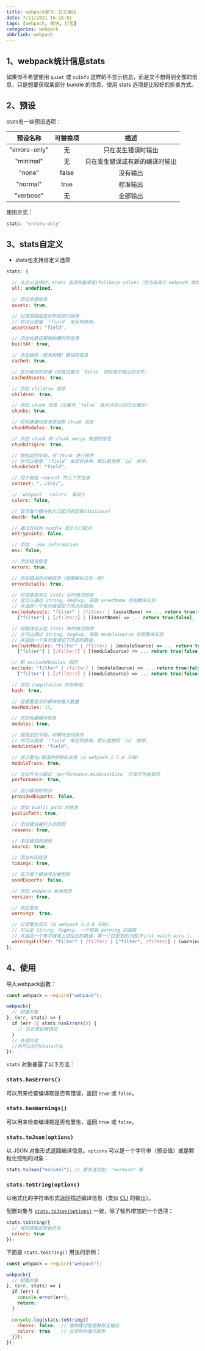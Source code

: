 ```yaml
---
title: webpack学习：日志输出
date: 7/21/2021 16:26:01
tags: [webpack, 模块, 打包]
categories: webpack
abbrlink: webpack
---
```


## 1、webpack统计信息stats

如果你不希望使用 `quiet` 或 `noInfo` 这样的不显示信息，而是又不想得到全部的信息，只是想要获取某部分 bundle 的信息，使用 stats 选项是比较好的折衷方式。

## 2、预设

stats有一些预设选项：

| **预设名称**  | **可替换项** |            **描述**            |
| :-----------: | :----------: | :----------------------------: |
| "errors-only" |      无      |       只在发生错误时输出       |
|   "minimal"   |      无      | 只在发生错误或有新的编译时输出 |
|    "none"     |    false     |            没有输出            |
|   "normal"    |     true     |            标准输出            |
|   "verbose"   |      无      |            全部输出            |

使用方式：

```js
stats: "errors-only"
```

## 3、stats自定义

- stats也支持自定义选项

```js
stats: {

  // 未定义选项时，stats 选项的备用值(fallback value)（优先级高于 webpack 本地默认值）
  all: undefined,

  // 添加资源信息
  assets: true,

  // 对资源按指定的字段进行排序
  // 你可以使用 `!field` 来反转排序。
  assetsSort: "field",

  // 添加构建日期和构建时间信息
  builtAt: true,

  // 添加缓存（但未构建）模块的信息
  cached: true,

  // 显示缓存的资源（将其设置为 `false` 则仅显示输出的文件）
  cachedAssets: true,

  // 添加 children 信息
  children: true,

  // 添加 chunk 信息（设置为 `false` 能允许较少的冗长输出）
  chunks: true,

  // 将构建模块信息添加到 chunk 信息
  chunkModules: true,

  // 添加 chunk 和 chunk merge 来源的信息
  chunkOrigins: true,

  // 按指定的字段，对 chunk 进行排序
  // 你可以使用 `!field` 来反转排序。默认是按照 `id` 排序。
  chunksSort: "field",

  // 用于缩短 request 的上下文目录
  context: "../src/",

  // `webpack --colors` 等同于
  colors: false,

  // 显示每个模块到入口起点的距离(distance)
  depth: false,

  // 通过对应的 bundle 显示入口起点
  entrypoints: false,

  // 添加 --env information
  env: false,

  // 添加错误信息
  errors: true,

  // 添加错误的详细信息（就像解析日志一样）
  errorDetails: true,

  // 将资源显示在 stats 中的情况排除
  // 这可以通过 String, RegExp, 获取 assetName 的函数来实现
  // 并返回一个布尔值或如下所述的数组。
  excludeAssets: "filter" | /filter/ | (assetName) => ... return true|false |
    ["filter"] | [/filter/] | [(assetName) => ... return true|false],

  // 将模块显示在 stats 中的情况排除
  // 这可以通过 String, RegExp, 获取 moduleSource 的函数来实现
  // 并返回一个布尔值或如下所述的数组。
  excludeModules: "filter" | /filter/ | (moduleSource) => ... return true|false |
    ["filter"] | [/filter/] | [(moduleSource) => ... return true|false],

  // 和 excludeModules 相同
  exclude: "filter" | /filter/ | (moduleSource) => ... return true|false |
    ["filter"] | [/filter/] | [(moduleSource) => ... return true|false],

  // 添加 compilation 的哈希值
  hash: true,

  // 设置要显示的模块的最大数量
  maxModules: 15,

  // 添加构建模块信息
  modules: true,

  // 按指定的字段，对模块进行排序
  // 你可以使用 `!field` 来反转排序。默认是按照 `id` 排序。
  modulesSort: "field",

  // 显示警告/错误的依赖和来源（从 webpack 2.5.0 开始）
  moduleTrace: true,

  // 当文件大小超过 `performance.maxAssetSize` 时显示性能提示
  performance: true,

  // 显示模块的导出
  providedExports: false,

  // 添加 public path 的信息
  publicPath: true,

  // 添加模块被引入的原因
  reasons: true,

  // 添加模块的源码
  source: true,

  // 添加时间信息
  timings: true,

  // 显示哪个模块导出被用到
  usedExports: false,

  // 添加 webpack 版本信息
  version: true,

  // 添加警告
  warnings: true,

  // 过滤警告显示（从 webpack 2.4.0 开始），
  // 可以是 String, Regexp, 一个获取 warning 的函数
  // 并返回一个布尔值或上述组合的数组。第一个匹配到的为胜(First match wins.)。
  warningsFilter: "filter" | /filter/ | ["filter", /filter/] | (warning) => ... return true|false
};
```

## 4、使用

导入webpack函数：

```js
const webpack = require("webpack");

webpack({
  // 配置对象
}, (err, stats) => {
  if (err || stats.hasErrors()) {
    // 在这里处理错误
  }
  // 处理完成
  //也可以运行stats方法
});
```

`stats` 对象暴露了以下方法：

### `stats.hasErrors()`

可以用来检查编译期是否有错误，返回 `true` 或 `false`。

### `stats.hasWarnings()`

可以用来检查编译期是否有警告，返回 `true` 或 `false`。

### `stats.toJson(options)`

以 JSON 对象形式返回编译信息。`options` 可以是一个字符串（预设值）或是颗粒化控制的对象：

```js
stats.toJson("minimal"); // 更多选项如: "verbose" 等.
```

### `stats.toString(options)`

以格式化的字符串形式返回描述编译信息（类似 [CLI](https://www.webpackjs.com/api/cli) 的输出）。

配置对象与 [`stats.toJson(options)`](https://www.webpackjs.com/api/node#stats-tojson-options-) 一致，除了额外增加的一个选项：

```js
stats.toString({
  // 增加控制台颜色开关
  colors: true
});
```

下面是 `stats.toString()` 用法的示例：

```js
const webpack = require("webpack");

webpack({
  // 配置对象
}, (err, stats) => {
  if (err) {
    console.error(err);
    return;
  }

  console.log(stats.toString({
    chunks: false,  // 使构建过程更静默无输出
    colors: true    // 在控制台展示颜色
  }));
});
```

